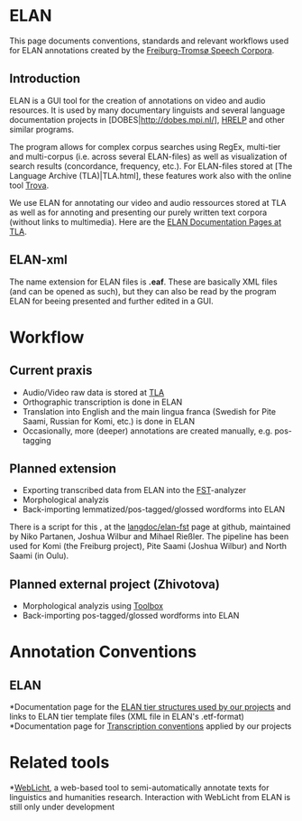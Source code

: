# ELAN

This page documents conventions, standards and relevant workflows used for ELAN annotations created by the [Freiburg-Tromsø Speech Corpora](freiburg.html).

## Introduction

ELAN is a GUI tool for the creation of annotations on video and audio resources. It is used by many documentary linguists and several language documentation projects in [DOBES|http://dobes.mpi.nl/], [HRELP](http://www.hrelp.org/) and other similar programs.

The program allows for complex corpus searches using RegEx, multi-tier and multi-corpus (i.e. across several ELAN-files) as well as visualization of search results (concordance, frequency, etc.). For ELAN-files stored at [The Language Archive (TLA)|TLA.html], these features work also with the online tool [Trova](http://tla.mpi.nl/tools/tla-tools/trova/).

We use ELAN for annotating our video and audio ressources stored at TLA as well as for annoting and presenting our purely written text corpora (without links to multimedia). Here are the [ELAN Documentation Pages at TLA](http://tla.mpi.nl/tools/tla-tools/elan).

## ELAN-xml

The name extension for ELAN files is **.eaf**. These are basically XML files (and can be opened as such), but they can also be read by the program ELAN for beeing presented and further edited in a GUI.

# Workflow

## Current praxis

- Audio/Video raw data is stored at [TLA](TLA.html)
- Orthographic transcription is done in ELAN
- Translation into English and the main lingua franca (Swedish for Pite Saami, Russian for Komi, etc.) is done in ELAN
- Occasionally, more (deeper) annotations are created manually, e.g. pos-tagging

## Planned extension

- Exporting transcribed data from ELAN into the [FST](FST.html)-analyzer
- Morphological analyzis
- Back-importing lemmatized/pos-tagged/glossed wordforms into ELAN

There is a script for this , at the [langdoc/elan-fst](https://github.com/langdoc/elan-fst) page at github, maintained by Niko Partanen, Joshua Wilbur and Mihael Rießler. The pipeline has been used for Komi (the Freiburg project), Pite Saami (Joshua Wilbur) and North Saami (in Oulu).

## Planned external project (Zhivotova)

- Morphological analyzis using [Toolbox](Toolbox.html)
- Back-importing pos-tagged/glossed wordforms into ELAN

# Annotation Conventions

## ELAN

*Documentation page for the [ELAN tier structures used by our projects](ELANtiers.html) and links to ELAN tier template files (XML file in ELAN's .etf-format)
*Documentation page for [Transcription conventions](Transcription.html) applied by our projects

# Related tools

\*[WebLicht](http://de.clarin.eu/de/sprachressourcen/weblicht), a web-based tool to semi-automatically annotate texts for linguistics and humanities research. Interaction with WebLicht from ELAN is still only under development
